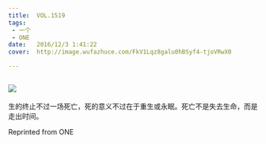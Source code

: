 ```yaml
---
title:	VOL.1519
tags:
 - 一个
 - ONE
date:	2016/12/3 1:41:22
cover:	http://image.wufazhuce.com/FkV1Lqz8galu0hBSyf4-tjoVRwX0

---
```

![](http://image.wufazhuce.com/FkV1Lqz8galu0hBSyf4-tjoVRwX0)
---

生的终止不过一场死亡，死的意义不过在于重生或永眠。死亡不是失去生命，而是走出时间。
 
Reprinted from ONE

